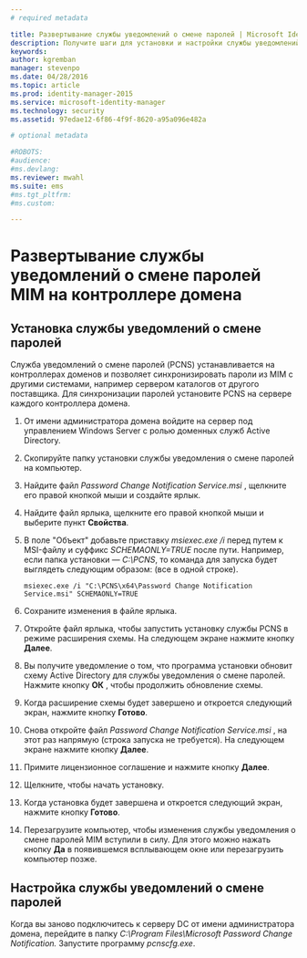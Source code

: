 ```yaml
---
# required metadata

title: Развертывание службы уведомлений о смене паролей | Microsoft Identity Manager
description: Получите шаги для установки и настройки службы уведомлений о смене паролей MIM на контроллере домена.
keywords:
author: kgremban
manager: stevenpo
ms.date: 04/28/2016
ms.topic: article
ms.prod: identity-manager-2015
ms.service: microsoft-identity-manager
ms.technology: security
ms.assetid: 97edae12-6f86-4f9f-8620-a95a096e482a

# optional metadata

#ROBOTS:
#audience:
#ms.devlang:
ms.reviewer: mwahl
ms.suite: ems
#ms.tgt_pltfrm:
#ms.custom:

---
```


# Развертывание службы уведомлений о смене паролей MIM на контроллере домена

## Установка службы уведомлений о смене паролей
Служба уведомлений о смене паролей (PCNS) устанавливается на контроллерах доменов и позволяет синхронизировать пароли из MIM с другими системами, например сервером каталогов от другого поставщика. Для синхронизации паролей установите PCNS на сервере каждого контроллера домена.

1.  От имени администратора домена войдите на сервер под управлением Windows Server с ролью доменных служб Active Directory.

2.  Скопируйте папку установки службы уведомления о смене паролей на компьютер.

3.  Найдите файл *Password Change Notification Service.msi* , щелкните его правой кнопкой мыши и создайте ярлык.

4.  Найдите файл ярлыка, щелкните его правой кнопкой мыши и выберите пункт **Свойства**.

5.  В поле "Объект" добавьте приставку *msiexec.exe /i* перед путем к MSI-файлу и суффикс *SCHEMAONLY=TRUE* после пути. Например, если папка установки — *C:\PCNS*, то команда для запуска будет выглядеть следующим образом: (все в одной строке).

    ```
    msiexec.exe /i "C:\PCNS\x64\Password Change Notification Service.msi" SCHEMAONLY=TRUE
    ```

6.  Сохраните изменения в файле ярлыка.

7.  Откройте файл ярлыка, чтобы запустить установку службы PCNS в режиме расширения схемы. На следующем экране нажмите кнопку **Далее**.

8.  Вы получите уведомление о том, что программа установки обновит схему Active Directory для службы уведомления о смене паролей. Нажмите кнопку **ОК** , чтобы продолжить обновление схемы.

9. Когда расширение схемы будет завершено и откроется следующий экран, нажмите кнопку **Готово**.

10. Снова откройте файл *Password Change Notification Service.msi* , на этот раз напрямую (строка запуска не требуется).  На следующем экране нажмите кнопку **Далее**.

11. Примите лицензионное соглашение и нажмите кнопку **Далее**.

12. Щелкните, чтобы начать установку.

13. Когда установка будет завершена и откроется следующий экран, нажмите кнопку **Готово**.

14. Перезагрузите компьютер, чтобы изменения службы уведомления о смене паролей MIM вступили в силу. Для этого можно нажать кнопку **Да** в появившемся всплывающем окне или перезагрузить компьютер позже.

## Настройка службы уведомлений о смене паролей
Когда вы заново подключитесь к серверу DC от имени администратора домена, перейдите в папку *C:\Program Files\Microsoft Password Change Notification.* Запустите программу *pcnscfg.exe*.


<!--HONumber=Apr16_HO2-->


